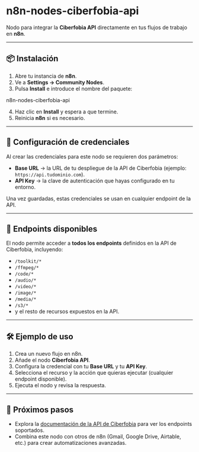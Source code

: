 # n8n-nodes-ciberfobia-api

Nodo para integrar la **Ciberfobia API** directamente en tus flujos de trabajo en **n8n**.

---

## 📦 Instalación

1. Abre tu instancia de **n8n**.  
2. Ve a **Settings → Community Nodes**.  
3. Pulsa **Install** e introduce el nombre del paquete:

n8n-nodes-ciberfobia-api

4. Haz clic en **Install** y espera a que termine.  
5. Reinicia **n8n** si es necesario.

---

## 🔑 Configuración de credenciales

Al crear las credenciales para este nodo se requieren dos parámetros:  

- **Base URL** → la URL de tu despliegue de la API de Ciberfobia (ejemplo: `https://api.tudominio.com`).  
- **API Key** → la clave de autenticación que hayas configurado en tu entorno.  

Una vez guardadas, estas credenciales se usan en cualquier endpoint de la API.

---

## 📂 Endpoints disponibles

El nodo permite acceder a **todos los endpoints** definidos en la API de Ciberfobia, incluyendo:  

- `/toolkit/*`  
- `/ffmpeg/*`  
- `/code/*`  
- `/audio/*`  
- `/video/*`  
- `/image/*`  
- `/media/*`  
- `/s3/*`  
- y el resto de recursos expuestos en la API.  

---

## 🛠️ Ejemplo de uso

1. Crea un nuevo flujo en n8n.  
2. Añade el nodo **Ciberfobia API**.  
3. Configura la credencial con tu **Base URL** y tu **API Key**.  
4. Selecciona el recurso y la acción que quieras ejecutar (cualquier endpoint disponible).  
5. Ejecuta el nodo y revisa la respuesta.  

---

## 📖 Próximos pasos

- Explora la [documentación de la API de Ciberfobia](../README.md) para ver los endpoints soportados.  
- Combina este nodo con otros de n8n (Gmail, Google Drive, Airtable, etc.) para crear automatizaciones avanzadas.  
